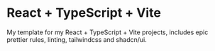 # React + TypeScript + Vite

My template for my React + TypeScript + Vite projects, includes epic prettier rules, linting, tailwindcss and shadcn/ui.